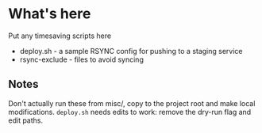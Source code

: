 # What's here

Put any timesaving scripts here

- deploy.sh - a sample RSYNC config for pushing to a staging service
- rsync-exclude - files to avoid syncing

## Notes

Don't actually run these from misc/, copy to the project root and make local
modifications. `deploy.sh` needs edits to work: remove the dry-run flag and
edit paths.

